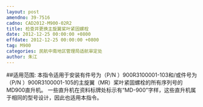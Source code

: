 ```yaml
---
layout: post
amendno: 39-7516
cadno: CAD2012-M900-02R2
title: 检查并更换主旋翼桨叶紧固螺栓
date: 2012-12-25 00:00:00 +0800
effdate: 2012-12-25 00:00:00 +0800
tag: M900
categories: 民航中南地区管理局适航审定处
author: 朱江
---
```


##适用范围:
本指令适用于安装有件号为（P/N ）900R3100001-103和/或件号为（P/N ）900R3100001-105的主旋翼（MR）桨叶紧固螺栓的所有序列号的MD900直升机。
一些直升机在资料标牌处标示有“MD-900”字样，这些直升机属于相同的型号设计，因此也适用本指令。

